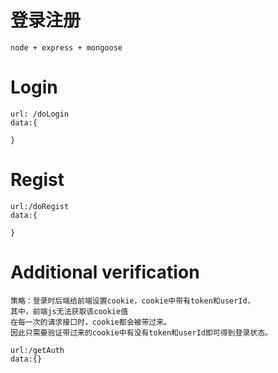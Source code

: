 #   登录注册

    node + express + mongoose


#   Login

    url: /doLogin
    data:{

    }

#   Regist

    url:/doRegist
    data:{

    }

#   Additional verification

    策略：登录时后端给前端设置cookie，cookie中带有token和userId，
    其中，前端js无法获取该cookie值
    在每一次的请求接口时，cookie都会被带过来。
    因此只需要验证带过来的cookie中有没有token和userId即可得到登录状态。

    url:/getAuth
    data:{}
